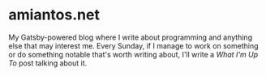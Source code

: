 # amiantos.net

My Gatsby-powered blog where I write about programming and anything else that may interest me. Every Sunday, if I manage to work on something or do something notable that's worth writing about, I'll write a *What I'm Up To* post talking about it.
